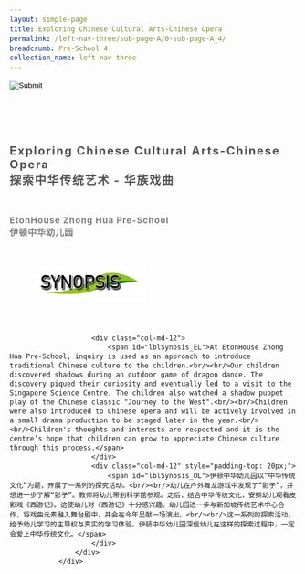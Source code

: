 ```yaml
---
layout: simple-page
title: Exploring Chinese Cultural Arts-Chinese Opera
permalink: /left-nav-three/sub-page-A/0-sub-page-A_4/
breadcrumb: Pre-School 4 
collection_name: left-nav-three
---
```




<input type="image" name="btnBack" id="btnBack" onclick="goBack()" src="/images/btnBack.png" style="height:70px;">


<link href="/misc/bootstrap.min.css" rel="stylesheet" />
<link href="/misc/Site.css" rel="stylesheet" />
<style>
    .divSPMain {
        padding: 20px;
        padding-top: 20px;
        text-align: justify;
        border-radius: 20px;
    }
    .divSPInfo {
        padding-top: 1px;
    }
</style>

<script>
        function goBack() {
          window.history.back();
        }
        </script>
        
<div id="PanelSess">
    <div class="col-md-12" style="padding-top: 40px;">
                    <span id="lblTitle_EL" style="font-weight: bold; font-size: 20px; letter-spacing: 2px; color: #525252">Exploring Chinese Cultural Arts-Chinese Opera<br>探索中华传统艺术 - 华族戏曲</span>
                </div>
                <div class="col-md-12" style="padding-top: 30px;">
                    <b style="font-size: 17px; color: #525252; display: none;">SCHOOL / ORGANISATION</b><br />
                    <span id="lblOrg_EL" style="font-weight: bold; font-size: 15px; letter-spacing: 1px; color: #7f7f7f">EtonHouse Zhong Hua Pre-School<br>伊顿中华幼儿园</span>
                </div>
    <div class="row divSPMain">
        <h2 style="text-decoration: underline; padding-left: 20px;">
            <img src="/images/sessions/HderSynopsis.png" style="height: 60px;width:199px;" /></h2>
        <div class="col-md-2">
        </div>
    </div>
    <div class="col-md-2">
    </div>
<div class="divSPInfo col-md-10">

                        <div class="col-md-12">
                            <span id="lblSynosis_EL">At EtonHouse Zhong Hua Pre-School, inquiry is used as an approach to introduce traditional Chinese culture to the children.<br/><br/>Our children discovered shadows during an outdoor game of dragon dance. The discovery piqued their curiosity and eventually led to a visit to the Singapore Science Centre. The children also watched a shadow puppet play of the Chinese classic "Journey to the West".<br/><br/>Children were also introduced to Chinese opera and will be actively involved in a small drama production to be staged later in the year.<br/><br/>Children's thoughts and interests are respected and it is the centre’s hope that children can grow to appreciate Chinese culture through this process.</span>
                        </div>
                        <div class="col-md-12" style="padding-top: 20px;">
                            <span id="lblSynosis_OL">伊顿中华幼儿园以“中华传统文化”为题，开展了一系列的探究活动。<br/><br/>幼儿在户外舞龙游戏中发现了“影子”，并想进一步了解“影子”。教师将幼儿带到科学馆参观。之后，结合中华传统文化，安排幼儿观看皮影戏《西游记》。这使幼儿对《西游记》十分感兴趣。幼儿园进一步与新加坡传统艺术中心合作，将戏曲元素融入舞台剧中，并会在今年呈献一场演出。<br/><br/>这一系列的探索活动，给予幼儿学习的主导权与真实的学习体验。伊顿中华幼儿园深信幼儿在这样的探索过程中，一定会爱上中华传统文化。</span>
                        </div>
                    </div>
                </div>

</div>
